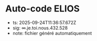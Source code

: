 # Auto-code ELIOS
- ts: 2025-09-24T11:36:57.672Z
- sig: ∞.je.toi.nous.432.528
- note: fichier généré automatiquement